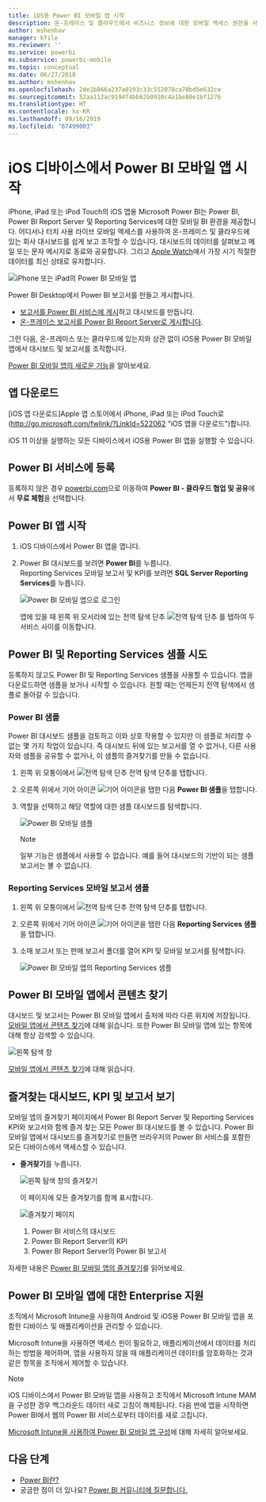 ```yaml
---
title: iOS용 Power BI 모바일 앱 시작
description: 온-프레미스 및 클라우드에서 비즈니스 정보에 대한 모바일 액세스 권한을 사용하여 iOS 앱용 Microsoft Power BI 모바일 앱이 Power BI를 휴대하는 방법에 대해 알아봅니다.
author: mshenhav
manager: kfile
ms.reviewer: ''
ms.service: powerbi
ms.subservice: powerbi-mobile
ms.topic: conceptual
ms.date: 06/27/2018
ms.author: mshenhav
ms.openlocfilehash: 2de1b866a237a0193c33c552078ca70bd5e632ce
ms.sourcegitcommit: 52aa112ac9194f4bb62b0910c4a1be80e1bf1276
ms.translationtype: HT
ms.contentlocale: ko-KR
ms.lasthandoff: 09/16/2019
ms.locfileid: "67499003"
---
```

# <a name="get-started-with-the-power-bi-mobile-app-on-ios-devices"></a>iOS 디바이스에서 Power BI 모바일 앱 시작
iPhone, iPad 또는 iPod Touch의 iOS 앱용 Microsoft Power BI는 Power BI, Power BI Report Server 및 Reporting Services에 대한 모바일 BI 환경을 제공합니다. 어디서나 터치 사용 라이브 모바일 액세스를 사용하여 온-프레미스 및 클라우드에 있는 회사 대시보드를 쉽게 보고 조작할 수 있습니다. 대시보드의 데이터를 살펴보고 메일 또는 문자 메시지로 동료와 공유합니다. 그리고 [Apple Watch](mobile-apple-watch.md)에서 가장 시기 적절한 데이터를 최신 상태로 유지합니다.  

![iPhone 또는 iPad의 Power BI 모바일 앱](./media/mobile-iphone-app-get-started/pbi_ipad_iphonedevices.png)

Power BI Desktop에서 Power BI 보고서를 만들고 게시합니다.

* [보고서를 Power BI 서비스에 게시](../../service-get-started.md)하고 대시보드를 만듭니다.
* [온-프레미스 보고서를 Power BI Report Server로 게시합니다](../../report-server/quickstart-create-powerbi-report.md).

그런 다음, 온-프레미스 또는 클라우드에 있는지와 상관 없이 iOS용 Power BI 모바일 앱에서 대시보드 및 보고서를 조작합니다.

[Power BI 모바일 앱의 새로운 기능](mobile-whats-new-in-the-mobile-apps.md)을 알아보세요.

## <a name="download-the-app"></a>앱 다운로드
[iOS 앱 다운로드]Apple 앱 스토어에서 iPhone, iPad 또는 iPod Touch로 (http://go.microsoft.com/fwlink/?LinkId=522062 "iOS 앱을 다운로드")합니다.

iOS 11 이상을 실행하는 모든 디바이스에서 iOS용 Power BI 앱을 실행할 수 있습니다. 

## <a name="sign-up-for-the-power-bi-service"></a>Power BI 서비스에 등록
등록하지 않은 경우 [powerbi.com](https://powerbi.microsoft.com/get-started/)으로 이동하여 **Power BI - 클라우드 협업 및 공유**에서 **무료 체험**을 선택합니다.


## <a name="get-started-with-the-power-bi-app"></a>Power BI 앱 시작
1. iOS 디바이스에서 Power BI 앱을 엽니다.
2. Power BI 대시보드를 보려면 **Power BI**를 누릅니다.  
   Reporting Services 모바일 보고서 및 KPI를 보려면 **SQL Server Reporting Services**를 누릅니다.
   
   ![Power BI 모바일 앱으로 로그인](./media/mobile-iphone-app-get-started/power-bi-connect-to-login.png)
   
   앱에 있을 때 왼쪽 위 모서리에 있는 전역 탐색 단추 ![전역 탐색 단추](./././media/mobile-iphone-app-get-started/power-bi-iphone-global-nav-button.png) 를 탭하여 두 서비스 사이를 이동합니다. 

## <a name="try-the-power-bi-and-reporting-services-samples"></a>Power BI 및 Reporting Services 샘플 시도
등록하지 않고도 Power BI 및 Reporting Services 샘플을 사용할 수 있습니다. 앱을 다운로드하면 샘플을 보거나 시작할 수 있습니다. 원할 때는 언제든지 전역 탐색에서 샘플로 돌아갈 수 있습니다.

### <a name="power-bi-samples"></a>Power BI 샘플
Power BI 대시보드 샘플을 검토하고 이와 상호 작용할 수 있지만 이 샘플로 처리할 수 없는 몇 가지 작업이 있습니다. 즉 대시보드 뒤에 있는 보고서를 열 수 없거나, 다른 사용자와 샘플을 공유할 수 없거나, 이 샘플의 즐겨찾기를 만들 수 없습니다.

1. 왼쪽 위 모퉁이에서 ![전역 탐색 단추](./././media/mobile-iphone-app-get-started/power-bi-iphone-global-nav-button.png) 전역 탐색 단추를 탭합니다.
2. 오른쪽 위에서 기어 아이콘 ![기어 아이콘](././media/mobile-iphone-app-get-started/power-bi-ios-gear-icon.png)을 탭한 다음 **Power BI 샘플**을 탭합니다.
3. 역할을 선택하고 해당 역할에 대한 샘플 대시보드를 탐색합니다.  
   
   ![Power BI 모바일 샘플](./media/mobile-iphone-app-get-started/power-bi-iphone-powerbi-samples.png)
   
   > [!NOTE]
   > 일부 기능은 샘플에서 사용할 수 없습니다. 예를 들어 대시보드의 기반이 되는 샘플 보고서는 볼 수 없습니다. 
   > 
   > 

### <a name="reporting-services-mobile-report-samples"></a>Reporting Services 모바일 보고서 샘플
1. 왼쪽 위 모퉁이에서 ![전역 탐색 단추](./././media/mobile-iphone-app-get-started/power-bi-iphone-global-nav-button.png) 전역 탐색 단추를 탭합니다.
2. 오른쪽 위에서 기어 아이콘 ![기어 아이콘](././media/mobile-iphone-app-get-started/power-bi-ios-gear-icon.png)을 탭한 다음 **Reporting Services 샘플**을 탭합니다.
3. 소매 보고서 또는 판매 보고서 폴더를 열어 KPI 및 모바일 보고서를 탐색합니다.
   
   ![Power BI 모바일 앱의 Reporting Services 샘플](./media/mobile-iphone-app-get-started/power-bi-reporting-services-samples.png)

## <a name="find-your-content-in-the-power-bi-mobile-apps"></a>Power BI 모바일 앱에서 콘텐츠 찾기
대시보드 및 보고서는 Power BI 모바일 앱에서 출처에 따라 다른 위치에 저장됩니다. [모바일 앱에서 콘텐츠 찾기](mobile-apps-quickstart-view-dashboard-report.md)에 대해 읽습니다. 또한 Power BI 모바일 앱에 있는 항목에 대해 항상 검색할 수 있습니다. 

![왼쪽 탐색 창](./media/mobile-iphone-app-get-started/power-bi-iphone-left-nav.png)

[모바일 앱에서 콘텐츠 찾기](mobile-apps-quickstart-view-dashboard-report.md)에 대해 읽습니다.

## <a name="view-your-favorite-dashboards-kpis-and-reports"></a>즐겨찾는 대시보드, KPI 및 보고서 보기
모바일 앱의 즐겨찾기 페이지에서 Power BI Report Server 및 Reporting Services KPI와 보고서와 함께 즐겨 찾는 모든 Power BI 대시보드를 볼 수 있습니다. Power BI 모바일 앱에서 대시보드를 즐겨찾기로 만들면 브라우저의 Power BI 서비스를 포함한 모든 디바이스에서 액세스할 수 있습니다.  

* **즐겨찾기**를 누릅니다.
  
   ![왼쪽 탐색 창의 즐겨찾기](./media/mobile-iphone-app-get-started/power-bi-iphone-favorites-nav.png)
  
   이 페이지에 모든 즐겨찾기를 함께 표시합니다.
  
   ![즐겨찾기 페이지](./media/mobile-iphone-app-get-started/power-bi-iphone-faves-report-server-number-callouts.png)
  
  1. Power BI 서비스의 대시보드
  2. Power BI Report Server의 KPI
  3. Power BI Report Server의 Power BI 보고서

자세한 내용은 [Power BI 모바일 앱의 즐겨찾기](mobile-apps-favorites.md)를 읽어보세요.

## <a name="enterprise-support-for-the-power-bi-mobile-apps"></a>Power BI 모바일 앱에 대한 Enterprise 지원
조직에서 Microsoft Intune을 사용하여 Android 및 iOS용 Power BI 모바일 앱을 포함한 디바이스 및 애플리케이션을 관리할 수 있습니다.

Microsoft Intune을 사용하면 액세스 핀이 필요하고, 애플리케이션에서 데이터를 처리하는 방법을 제어하며, 앱을 사용하지 않을 때 애플리케이션 데이터를 암호화하는 것과 같은 항목을 조직에서 제어할 수 있습니다.

> [!NOTE]
> iOS 디바이스에서 Power BI 모바일 앱을 사용하고 조직에서 Microsoft Intune MAM을 구성한 경우 백그라운드 데이터 새로 고침이 해제됩니다. 다음 번에 앱을 시작하면 Power BI에서 웹의 Power BI 서비스로부터 데이터를 새로 고칩니다.
> 

[Microsoft Intune을 사용하여 Power BI 모바일 앱 구성](../../service-admin-mobile-intune.md)에 대해 자세히 알아보세요. 

## <a name="next-steps"></a>다음 단계

* [Power BI란?](../../power-bi-overview.md)
* 궁금한 점이 더 있나요? [Power BI 커뮤니티에 질문합니다.](http://community.powerbi.com/)


